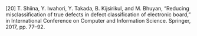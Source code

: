 [20] T. Shiina, Y. Iwahori, Y. Takada, B. Kijsirikul, and M. Bhuyan, “Reducing misclassification of true defects in defect classification of electronic board,” 
in International Conference on Computer and Information Science. Springer, 2017, pp. 77–92.
